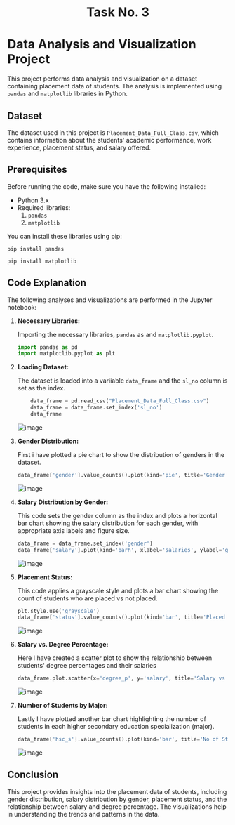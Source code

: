 <h1 align="center">Task No. 3</h1>

# Data Analysis and Visualization Project

This project performs data analysis and visualization on a dataset containing placement data of students. The analysis is implemented using `pandas` and `matplotlib` libraries in Python.

## Dataset

The dataset used in this project is `Placement_Data_Full_Class.csv`, which contains information about the students' academic performance, work experience, placement status, and salary offered.

## Prerequisites

Before running the code, make sure you have the following installed:

* Python 3.x
* Required libraries:
  1. `pandas`
  2. `matplotlib`
  
You can install these libraries using pip:

```
pip install pandas
```
```
pip install matplotlib
```

## Code Explanation

The following analyses and visualizations are performed in the Jupyter notebook:

1. **Necessary Libraries:**

   Importing the necessary libraries, `pandas` as and `matplotlib.pyplot`.

    ```python
    import pandas as pd
    import matplotlib.pyplot as plt
    ```
3. **Loading Dataset:**

   The dataset is loaded into a variiable `data_frame` and the `sl_no` column is set as the index.

     ```python
         data_frame = pd.read_csv("Placement_Data_Full_Class.csv")
         data_frame = data_frame.set_index('sl_no')
         data_frame
     ```
     ![image](https://github.com/user-attachments/assets/2e09d671-e381-4a83-a841-5a35fa2405ec)

2. **Gender Distribution:**

   First i have plotted a pie chart to show the distribution of genders in the dataset.

    ```python
    data_frame['gender'].value_counts().plot(kind='pie', title='Gender Distribution', ylabel='', autopct='%1.1f%%', startangle=90, colors=['lightblue', 'lightgreen'], figsize=(12,8))
    ```
    ![image](https://github.com/user-attachments/assets/549a797a-287a-4bce-a9ac-a1ed89b0f973)


4. **Salary Distribution by Gender:**

   This code sets the gender column as the index and plots a horizontal bar chart showing the salary distribution for each gender, with appropriate axis labels and figure size.

    ```python
    data_frame = data_frame.set_index('gender')
    data_frame['salary'].plot(kind='barh', xlabel='salaries', ylabel='genders', figsize=(12,8))
    ```
    ![image](https://github.com/user-attachments/assets/351a59b9-b5cf-4c22-9642-24108346097f)

6. **Placement Status:**

   This code applies a grayscale style and plots a bar chart showing the count of students who are placed vs not placed.

    ```python
    plt.style.use('grayscale')
    data_frame['status'].value_counts().plot(kind='bar', title='Placed vs Not Placed', xlabel='Status', ylabel='Number of Students', figsize=(8,6))
    ```
    ![image](https://github.com/user-attachments/assets/6f54f089-f3b1-4b0b-90e1-d0df7c91ce6b)

8. **Salary vs. Degree Percentage:**

   Here I have created a scatter plot to show the relationship between students' degree percentages and their salaries

    ```python
    data_frame.plot.scatter(x='degree_p', y='salary', title='Salary vs Degree Percentage', xlabel='Degree Percentage', ylabel='Salary', figsize=(8,6))
    ```
    ![image](https://github.com/user-attachments/assets/9d983ae9-3291-49eb-a6eb-57cdf907dfc2)

10. **Number of Students by Major:**

    Lastly I have plotted another bar chart highlighting the number of students in each higher secondary education specialization (major).
    ```python
    data_frame['hsc_s'].value_counts().plot(kind='bar', title='No of Students vs Major', xlabel='Major', ylabel='Number of Students', color='lightgreen', figsize=(8,6))
    ```
    ![image](https://github.com/user-attachments/assets/5fa470a1-675a-4535-a2d4-64b2535782f0)

## Conclusion

This project provides insights into the placement data of students, including gender distribution, salary distribution by gender, placement status, and the relationship between salary and degree percentage. The visualizations help in understanding the trends and patterns in the data.
